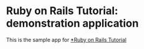 # Ruby on Rails Tutorial: demonstration application

This is the sample app for [*Ruby on Rails Tutorial](http://railstutorial.org)
